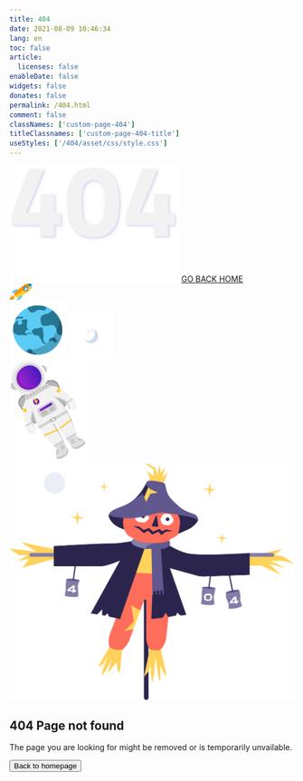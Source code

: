 ```yaml
---
title: 404
date: 2021-08-09 10:46:34
lang: en
toc: false
article:
  licenses: false
enableDate: false
widgets: false
donates: false
permalink: /404.html
comment: false
classNames: ['custom-page-404']
titleClassnames: ['custom-page-404-title']
useStyles: ['/404/asset/css/style.css']
---
```

<div class="page404">
<!-- DARK -->
  <div class="dark">
      <div class="central-body">
          <img class="image-404" src="/404/asset/img/dark/404.svg" width="300px">
          <a href="/" class="btn-go-home">GO BACK HOME</a>
      </div>
      <div class="objects">
          <img class="object_rocket" src="/404/asset/img/dark/rocket.svg" width="40px">
          <div class="earth-moon">
              <img class="object_earth" src="/404/asset/img/dark/earth.svg" width="100px">
              <img class="object_moon" src="/404/asset/img/dark/moon.svg" width="80px">
          </div>
          <div class="box_astronaut">
              <img class="object_astronaut" src="/404/asset/img/dark/astronaut.svg" width="140px">
          </div>
      </div>
  </div>
  <!-- LIGHT -->
  <div class="light">
      <div class="main-wrapper">
        <picture class="scarecrow-img">
          <img src="/404/asset/img/light/scarecrow.png" alt="">
        </picture>
        <div class="error-text">
          <h2>404 Page not found</h2>
          <p>The page you are looking for might be removed or is temporarily unvailable.</p>
          <span class="input-group-btn">
            <a href="/">
              <button class="btn button is-primary" type="button">Back to homepage</button>
            </a>
          </span>
        </div>
      </div>
  </div>
</dev>